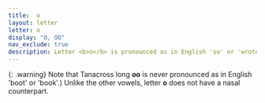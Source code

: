 ```yaml
---
title:  o
layout: letter
letter: o
display: "O, OO"
nav_exclude: true
description: Letter <b>o</b> is pronounced as in English 'so' or 'wrote', and never as in English 'hot'. Tanacross<b> o</b> and <b>oo</b> have the same sound, but <b>oo</b> is pronounced for a longer time than <b>o</b>.
---
```


{: .warning}
Note that Tanacross long <b>oo</b> is never pronounced as in English 'boot' or 'book'.) Unlike the other vowels, letter <b>o</b> does not have a nasal counterpart. 

